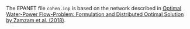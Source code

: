The EPANET file `cohen.inp` is based on the network described in [Optimal Water-Power Flow-Problem: Formulation and Distributed Optimal Solution by Zamzam et al. (2018)](https://doi.org/10.1109/TCNS.2018.2792699).
